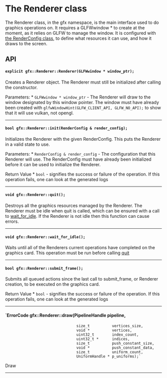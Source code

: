 # The Renderer class

The Renderer class, in the gfx namespace, is the main interface used to do graphics operations on. It requires a GLFWwindow * to create at the moment, as it relies on GLFW to manage the window. It is configured with [the RenderConfig class](docs/render_config.md), to define what resources it can use, and how it draws to the screen. 

## API

#### `explicit gfx::Renderer::Renderer(GLFWwindow * window_ptr);`

Creates a Renderer object. The Renderer must still be initialized after calling the constructor.

Parameters:
	* `GLFWwindow * window_ptr` - The Renderer will draw to the window designated by this window pointer. The window must have already been created with `glfwWindowHint(GLFW_CLIENT_API, GLFW_NO_API);` to show that it will use vulkan, not opengl.

---
#### `bool gfx::Renderer::init(RenderConfig & render_config);`

Initializes the Renderer with the given RenderConfig. This puts the Renderer in a valid state to use.

Parameters:
	* `RenderConfig & render_config` - The configuration that this Renderer will use. The RenderConfig must have already been initialized before it can be used to initialize the Renderer.

Return Value
	* `bool` - signifies the success or failure of the operation. If this operation fails, one can look at the generated logs

---
#### <a name="quit"> `void gfx::Renderer::quit();`

Destroys all the graphics resources managed by the Renderer. The Renderer must be idle when quit is called, which can be ensured with a call to [wait_for_idle](#wait_for_idle). If the Renderer is not idle then this function can cause errors.

---
#### <a name="wait_for_idle"></a> `void gfx::Renderer::wait_for_idle();`

Waits until all of the Renderers current operations have completed on the graphics card. This operation must be run before calling [quit](#quit)

---
#### `bool gfx::Renderer::submit_frame();`

Submits all queued actions since the last call to submit_frame, or Renderer creation, to be executed on the graphics card. 

Return Value
	* `bool` - signifies the success or failure of the operation. If this operation fails, one can look at the generated logs

---
#### `ErrorCode gfx::Renderer::draw(PipelineHandle  pipeline,
                                    size_t          vertices_size,
                                    void *          vertices,
                                    uint32_t        index_count,
                                    uint32_t *      indices,
                                    size_t          push_constant_size,
                                    void *          push_constant_data,
                                    size_t          uniform_count,
                                    UniformHandle * p_uniforms);` 

Draw

---

